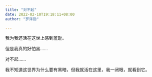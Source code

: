 ```yaml
---
title: "对不起"
date: 2022-02-10T19:18:11+08:00
author: "罗泽勋"

---
```


我为我还活在这世上感到羞耻。

但是我真的好怕黑……

对不起……

我不知道这世界为什么要有黑暗，但我就活在这里，我一闭眼，就看到它。